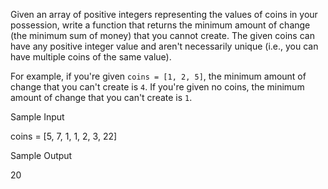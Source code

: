Given an array of positive integers representing the values of coins in your
possession, write a function that returns the minimum amount of change (the
minimum sum of money) that you cannot create. The given coins can have
any positive integer value and aren't necessarily unique (i.e., you can have
multiple coins of the same value).

For example, if you're given ```coins = [1, 2, 5]```, the minimum
amount of change that you can't create is ```4```. If you're given no
coins, the minimum amount of change that you can't create is ```1```.

Sample Input

coins = [5, 7, 1, 1, 2, 3, 22]

Sample Output

20